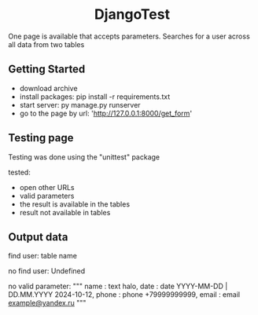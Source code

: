 <div align="center">
  <h1>DjangoTest</h1>
</div>

One page is available that accepts parameters. Searches for a user across all data from two tables

## Getting Started

- download archive
- install packages: pip install -r requirements.txt
- start server: py manage.py runserver
- go to the page by url: 'http://127.0.0.1:8000/get_form'

## Testing page

Testing was done using the "unittest" package

tested:
- open other URLs
- valid parameters
- the result is available in the tables
- result not available in tables

## Output data

find user: table name

no find user: Undefined

no valid parameter: """
    name : text halo,
    date : date YYYY-MM-DD | DD.MM.YYYY 2024-10-12,
    phone : phone +79999999999,
    email : email example@yandex.ru
"""
